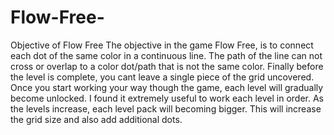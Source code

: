 Flow-Free-
==========

Objective of Flow Free  The objective in the game Flow Free,  is to connect each dot of the same color in a continuous line. The path of the line can not cross or overlap to a color dot/path that is not the same color. Finally before the level is complete, you cant leave a single piece of the grid uncovered.  Once you start working your way though the game, each level will gradually become unlocked. I found it extremely useful to work each level in order. As the levels increase, each level pack will becoming bigger. This will increase the grid size and also add additional dots. 
